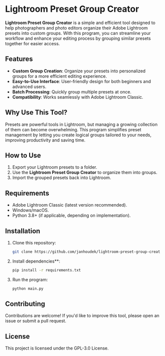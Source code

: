 # Lightroom Preset Group Creator

**Lightroom Preset Group Creator** is a simple and efficient tool designed to help photographers and photo editors organize their Adobe Lightroom presets into custom groups. With this program, you can streamline your workflow and enhance your editing process by grouping similar presets together for easier access.

## Features
- **Custom Group Creation**: Organize your presets into personalized groups for a more efficient editing experience.  
- **Easy-to-Use Interface**: User-friendly design for both beginners and advanced users.  
- **Batch Processing**: Quickly group multiple presets at once.  
- **Compatibility**: Works seamlessly with Adobe Lightroom Classic.  

## Why Use This Tool?
Presets are powerful tools in Lightroom, but managing a growing collection of them can become overwhelming. This program simplifies preset management by letting you create logical groups tailored to your needs, improving productivity and saving time.

## How to Use
1. Export your Lightroom presets to a folder.  
2. Use the **Lightroom Preset Group Creator** to organize them into groups.  
3. Import the grouped presets back into Lightroom.  

## Requirements
- Adobe Lightroom Classic (latest version recommended).  
- Windows/macOS.  
- Python 3.8+ (if applicable, depending on implementation).  

## Installation
1. Clone this repository:  
   ```bash
   git clone https://github.com/janhoudek/lightroom-preset-group-creator.git
   
3. Install dependencies**:  
   ```bash
   pip install -r requirements.txt
   
5. Run the program:
   ```bash
   python main.py
   
## Contributing
Contributions are welcome! If you'd like to improve this tool, please open an issue or submit a pull request.

## License
This project is licensed under the GPL-3.0 License.

